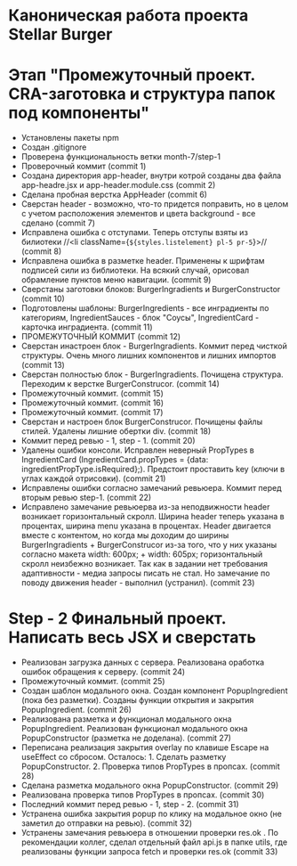 # Каноническая работа проекта Stellar Burger 
# Этап "Промежуточный проект. CRA-заготовка и структура папок под компоненты"

* Установлены пакеты npm
* Создан .gitignore
* Проверена функциональность ветки month-7/step-1
* Проверочный коммит (commit 1)
* Создана директория app-header, внутри котрой созданы два файла app-headre.jsx и app-header.module.css (commit 2)
* Сделана пробная верстка AppHeader (commit 6)
* Сверстан header - возможно, что-то придется поправить, но в целом с учетом расположения элементов и цвета background - все сделано (commit 7)
* Исправлена ошибка с отступами. Теперь отступы взяты из билиотеки //<li className={`${styles.listelement} pl-5 pr-5`}>// (commit 8)
* Исправлена ошибка в разметке header. Применены к шрифтам подписей сили из библиотеки. На всякий случай, орисовал обрамление пунктов меню навигации. (commit 9)
* Сверстаны заготовки блоков: BurgerIngradients и BurgerConstructor (commit 10)
* Подготовлены шаблоны: BurgerIngredients - все инградиенты по категориям, IngredientSauces - блок "Соусы", IngredientCard - карточка инградиента. (commit 11)
* ПРОМЕЖУТОЧНЫЙ КОММИТ (commit 12)
* Сверстан инастроен блок - BurgerIngradients. Коммит перед чисткой структуры. Очень много лишних компонентов и лишних импортов (commit 13)
* Сверстан полностью блок - BurgerIngradients. Почищена структура. Переходим к верстке BurgerConstrucor. (commit 14)
* Промежуточный коммит. (commit 15)
* Промежуточный коммит. (commit 16)
* Промежуточный коммит. (commit 17)
* Сверстан и настроен блок BurgerConstrucor. Почищены файлы стилей. Удалены лишние обертки div. (commit 18)
* Коммит перед ревью - 1, step - 1. (commit 20)
* Удалены ошибки консоли. Исправлен неверный PropTypes в IngredientCard (IngredientCard.propTypes = {data: ingredientPropType.isRequired};). Предстоит проставить key (ключи в углах каждой отрисовки). (commit 21)
* Исправлены ошибки согласно замечаний ревьюера. Коммит перед вторым ревью step-1. (commit 22)
* Исправлено замечание ревьюерва из-за неподвижности header возникает горизонтальный скролл. Ширина header теперь указана в процентах, ширина menu указана в процентах. Header двигается вместе с контентом, но когда мы доходим до ширины BurgerIngradients + BurgerConstrucor из-за того, что у них указаны согласно макета width: 600px; + width: 605px; горизонтальный скролл неизбежно возникает. Так как в задании нет требования адаптивности - медиа запросы писать не стал. Но замечание по поводу движения header - выполнил (устранил). (commit 23)
# Step - 2 Финальный проект. Написать весь JSX и сверстать
* Реализован загрузка данных с сервера. Реализована оработка ошибок обращения к серверу. (commit 24)
* Промежуточный коммит. (commit 25)
* Создан шаблон модального окна. Создан компонент PopupIngredient (пока без разметки). Созданы функции открытия и закрытия PopupIngredient. (commit 26)
* Реализована разметка и функционал модального окна PopupIngredient. Реализован функционал модального окна PopupConstructor (разметка не доделана). (commit 27)
* Переписана реализация закрытия overlay по клавише Escape на useEffect со сбросом. Осталось: 1. Сделать разметку PopupConstructor. 2. Проверка типов PropTypes в пропсах. (commit 28)
* Сделана разметка модального окна PopupConstructor. (commit 29)
* Реализована проверка типов PropTypes в пропсах. (commit 30)
* Последний коммит перед ревью - 1, step - 2. (commit 31)
* Устранена ошибка закрытия popup по клику на модальное окно (не заметил до отправки на ревью). (commit 32)
* Устранены замечания ревьюера в отношении проверки res.ok . По рекомендации коллег, сделал отдельный файл api.js в папке utils, где реализованы функции запроса fetch и проверки res.ok (commit 33)